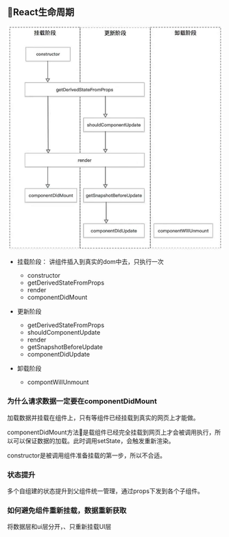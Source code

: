 ## React生命周期

![](../imgs/WechatIMG1.jpeg)

- 挂载阶段： 讲组件插入到真实的dom中去，只执行一次
    - constructor
    - getDerivedStateFromProps
    - render
    - componentDidMount

- 更新阶段
    - getDerivedStateFromProps
    - shouldComponentUpdate
    - render
    - getSnapshotBeforeUpdate
    - componentDidUpdate

- 卸载阶段
    - compontWillUnmount


### 为什么请求数据一定要在componentDidMount
加载数据并挂载在组件上，只有等组件已经挂载到真实的网页上才能做。

componentDidMount方法是载组件已经完全挂载到网页上才会被调用执行，所以可以保证数据的加载。此时调用setState，会触发重新渲染。

constructor是被调用组件准备挂载的第一步，所以不合适。

### 状态提升
多个自组建的状态提升到父组件统一管理，通过props下发到各个子组件。

### 如何避免组件重新挂载，数据重新获取
将数据层和ui层分开，、只重新挂载UI层
